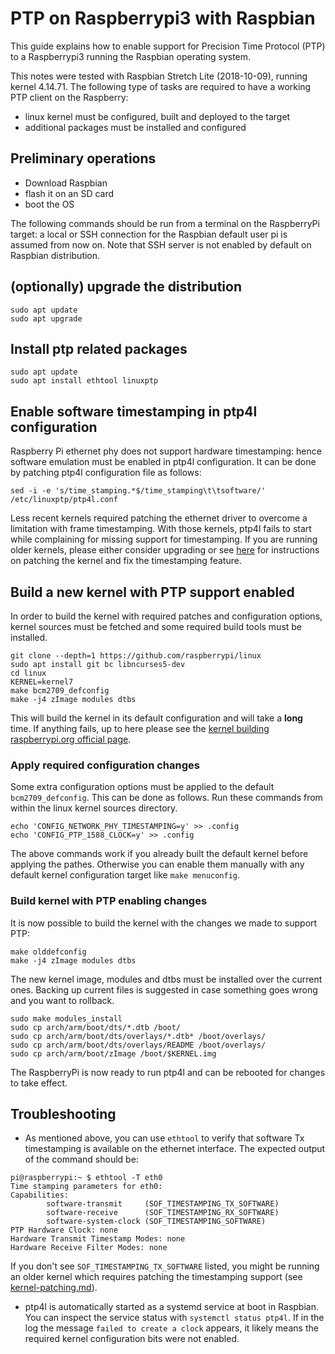 # PTP on Raspberrypi3 with Raspbian

This guide explains how to enable support for Precision Time Protocol (PTP) to
a Raspberrypi3 running the Raspbian operating system.

This notes were tested with Raspbian Stretch Lite (2018-10-09), running kernel
4.14.71. The following type of tasks are required to have a working PTP client
on the Raspberry:

* linux kernel must be configured, built and deployed to the target
* additional packages must be installed and configured

## Preliminary operations

* Download Raspbian
* flash it on an SD card
* boot the OS

The following commands should be run from a terminal on the RaspberryPi target:
a local or SSH connection for the Raspbian default user pi is assumed from
now on. Note that SSH server is not enabled by default on Raspbian
distribution.

## (optionally) upgrade the distribution

```
sudo apt update
sudo apt upgrade
```

## Install ptp related packages

```
sudo apt update
sudo apt install ethtool linuxptp
```

## Enable software timestamping in ptp4l configuration

Raspberry Pi ethernet phy does not support hardware timestamping: hence
software emulation must be enabled in ptp4l configuration. It can be done by
patching ptp4l configuration file as follows:

```
sed -i -e 's/time_stamping.*$/time_stamping\t\tsoftware/' /etc/linuxptp/ptp4l.conf
```

Less recent kernels required patching the ethernet driver to overcome a
limitation with frame timestamping. With those kernels, ptp4l fails to start
while complaining for missing support for timestamping. If you are running
 older kernels, please either consider upgrading or see
[here](kernel-patching.md) for instructions on patching the kernel and fix
the timestamping feature.

## Build a new kernel with PTP support enabled

In order to build the kernel with required patches and configuration options,
kernel sources must be fetched and some required build tools must be installed.

```
git clone --depth=1 https://github.com/raspberrypi/linux
sudo apt install git bc libncurses5-dev
cd linux
KERNEL=kernel7
make bcm2709_defconfig
make -j4 zImage modules dtbs
```

This will build the kernel in its default configuration and will take a
**long** time. If anything fails, up to here please see the
[kernel building raspberrypi.org official
page](https://www.raspberrypi.org/documentation/linux/kernel/building.md).

### Apply required configuration changes

Some extra configuration options must be applied to the default
`bcm2709_defconfig`. This can be done as follows. Run these commands from
within the linux kernel sources directory.

```
echo 'CONFIG_NETWORK_PHY_TIMESTAMPING=y' >> .config
echo 'CONFIG_PTP_1588_CLOCK=y' >> .config
```

The above commands work if you already built the default kernel before applying
the pathes. Otherwise you can enable them manually with any default kernel
configuration target like `make menuconfig`.

### Build kernel with PTP enabling changes

It is now possible to build the kernel with the changes we made to support PTP:

```
make olddefconfig
make -j4 zImage modules dtbs
```

The new kernel image, modules and dtbs must be installed over the current ones.
Backing up current files is suggested in case something goes wrong and you want
to rollback.

```
sudo make modules_install
sudo cp arch/arm/boot/dts/*.dtb /boot/
sudo cp arch/arm/boot/dts/overlays/*.dtb* /boot/overlays/
sudo cp arch/arm/boot/dts/overlays/README /boot/overlays/
sudo cp arch/arm/boot/zImage /boot/$KERNEL.img
```

The RaspberryPi is now ready to run ptp4l and can be rebooted for changes to
take effect.

## Troubleshooting

* As mentioned above, you can use `ethtool` to verify that software Tx
timestamping is available on the ethernet interface. The expected output of the
command should be:

```
pi@raspberrypi:~ $ ethtool -T eth0
Time stamping parameters for eth0:
Capabilities:
        software-transmit     (SOF_TIMESTAMPING_TX_SOFTWARE)
        software-receive      (SOF_TIMESTAMPING_RX_SOFTWARE)
        software-system-clock (SOF_TIMESTAMPING_SOFTWARE)
PTP Hardware Clock: none
Hardware Transmit Timestamp Modes: none
Hardware Receive Filter Modes: none
```

If you don't see `SOF_TIMESTAMPING_TX_SOFTWARE` listed, you might be running an
older kernel which requires patching the timestamping support (see
[kernel-patching.md](kernel-patching.md)).

* ptp4l is automatically started as a systemd service at boot in Raspbian. You
can inspect the service status with `systemctl status ptp4l`. If in the log the
message `failed to create a clock` appears, it likely means the required kernel
configuration bits were not enabled.
